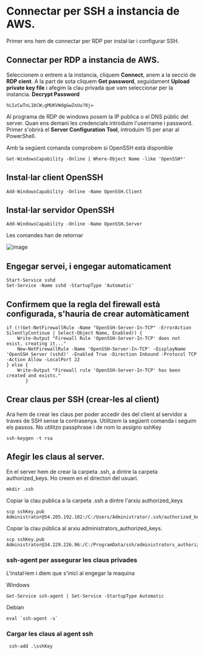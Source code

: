 # Connectar per SSH a instancia de AWS.
Primer ens hem de connectar per RDP per instal·lar i configurar SSH.
## Connectar per RDP a instancia de AWS.
Seleccionem o entrem a la instancia, cliquem **Connect**, anem a la secció de **RDP cient**. A la part de sota cliquem **Get password**, seguidament **Upload private key file** i afegim la clau privada que vam seleccionar per la instancia. **Decrypt Password**
```
hLSzCwTnL1bCW;gMUKVWdg&wZnUu?0j=
```

Al programa de RDP de windows posem la IP publica o el DNS públic del server. Quan ens demani les credencials introduim l'username i password.
Primer s'obrirà el **Server Configuration Tool**, introduim 15 per anar al PowerShell.

Amb la següent comanda comprobem si OpenSSH està disponible
```
Get-WindowsCapability -Online | Where-Object Name -like 'OpenSSH*'
```
## Instal·lar client OpenSSH
```
Add-WindowsCapability -Online -Name OpenSSH.Client
```
## Instal·lar servidor OpenSSH
```
Add-WindowsCapability -Online -Name OpenSSH.Server
```

Les comandes han de retornar

![image](https://github.com/user-attachments/assets/e0509e25-19fd-4dcc-94d9-f2e72f20198a)

## Engegar servei, i engegar automaticament
```
Start-Service sshd
Set-Service -Name sshd -StartupType 'Automatic'
```
## Confirmem que la regla del firewall està configurada, s'hauria de crear automàticament
```
if (!(Get-NetFirewallRule -Name "OpenSSH-Server-In-TCP" -ErrorAction SilentlyContinue | Select-Object Name, Enabled)) {
    Write-Output "Firewall Rule 'OpenSSH-Server-In-TCP' does not exist, creating it..."
    New-NetFirewallRule -Name 'OpenSSH-Server-In-TCP' -DisplayName 'OpenSSH Server (sshd)' -Enabled True -Direction Inbound -Protocol TCP -Action Allow -LocalPort 22
} else {
    Write-Output "Firewall rule 'OpenSSH-Server-In-TCP' has been created and exists."
       }
```
## Crear claus per SSH (crear-les al client)
Ara hem de crear les claus per poder accedir des del client al servidor a traves de SSH sense la contrasenya.
Utilitzem la següent comanda i seguim els passos. No utilitzo passphrase i de nom lo assigno sshKey
```
ssh-keygen -t rsa
```

## Afegir les claus al server.
En el server hem de crear la carpeta .ssh, a dintre la carpeta authorized_keys. Ho creem en el directori del usuari.
```
mkdir .ssh
```
Copiar la clau publica a la carpeta .ssh a dintre l'arxiu authorized_keys
```
scp sshKey.pub Administrator@54.205.192.102:/C:/Users/Administrator/.ssh/authorized_keys
```
Copiar la clau pública al arxiu administrators_authorized_keys.
```
scp sshKey.pub Administrator@34.229.226.96:/C:/ProgramData/ssh/administrators_authorized_keys

```
### ssh-agent per assegurar les claus privades
L'instal·lem i diem que s'inicï al engegar la maquina

Windows
```
Get-Service ssh-agent | Set-Service -StartupType Automatic
```

Debian
```
eval `ssh-agent -s`
```

### Cargar les claus al agent ssh
```
 ssh-add .\sshKey
```

